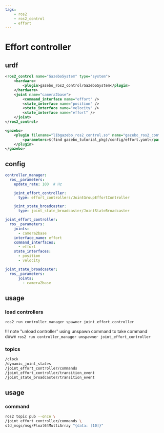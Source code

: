 ```yaml
---
tags:
    - ros2
    - ros2_control
    - effort
---
```


# Effort controller
## urdf
```xml title="ros2 control"
<ros2_control name="GazeboSystem" type="system">
    <hardware>
        <plugin>gazebo_ros2_control/GazeboSystem</plugin>
    </hardware>
    <joint name="camera2base">
        <command_interface name="effort" />
        <state_interface name="position" />
        <state_interface name="velocity" />
        <state_interface name="effort" />
    </joint>
</ros2_control>
```

```xml title="load config"
<gazebo>
    <plugin filename="libgazebo_ros2_control.so" name="gazebo_ros2_control">
        <parameters>$(find gazebo_tutorial_pkg)/config/effort.yaml</parameters>
    </plugin>
</gazebo>
```


## config
```yaml title="" linenums="1" hl_lines="5 11"
controller_manager:
  ros__parameters:
    update_rate: 100  # Hz

    joint_effort_controller:
      type: effort_controllers/JointGroupEffortController

    joint_state_broadcaster:
      type: joint_state_broadcaster/JointStateBroadcaster

joint_effort_controller:
  ros__parameters:
    joints:
      - camera2base
    interface_name: effort
    command_interfaces:
      - effort
    state_interfaces:
      - position
      - velocity

joint_state_broadcaster:
  ros__parameters:
      joints:
        - camera2base
```

## usage
### load controllers
```bash
ros2 run controller_manager spawner joint_effort_controller
```

!!! note "unload controller"
    using unspawn command to take command down
    ```
    ros2 run controller_manager unspawner joint_effort_controller
    ```
     

### topics
```bash linenums="1" hl_lines="2 3"
/clock
/dynamic_joint_states
/joint_effort_controller/commands
/joint_effort_controller/transition_event
/joint_state_broadcaster/transition_event

```

## usage

### command
```bash
ros2 topic pub --once \
/joint_effort_controller/commands \
std_msgs/msg/Float64MultiArray "{data: [10]}"
```